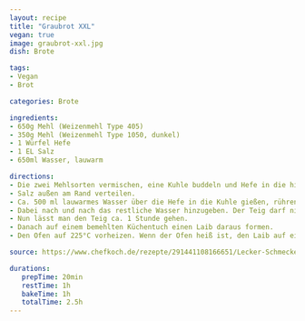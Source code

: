 ```yaml
---
layout: recipe
title: "Graubrot XXL"
vegan: true
image: graubrot-xxl.jpg
dish: Brote

tags:
- Vegan
- Brot

categories: Brote

ingredients:
- 650g Mehl (Weizenmehl Type 405)
- 350g Mehl (Weizenmehl Type 1050, dunkel)
- 1 Würfel Hefe
- 1 EL Salz
- 650ml Wasser, lauwarm

directions:
- Die zwei Mehlsorten vermischen, eine Kuhle buddeln und Hefe in die hineinbröseln.
- Salz außen am Rand verteilen.
- Ca. 500 ml lauwarmes Wasser über die Hefe in die Kuhle gießen, rühren und dann kräftig kneten.
- Dabei nach und nach das restliche Wasser hinzugeben. Der Teig darf nicht kleben (sonst ist zu viel Wasser dabei, kann man aber mit ein bisschen Mehl wieder ausgleichen).
- Nun lässt man den Teig ca. 1 Stunde gehen.
- Danach auf einem bemehlten Küchentuch einen Laib daraus formen.
- Den Ofen auf 225°C vorheizen. Wenn der Ofen heiß ist, den Laib auf ein mit Backpapier ausgelegtes Backblech geben. 30 Minuten bei 225°C backen, dann weitere 30 Minuten bei 175°C.

source: https://www.chefkoch.de/rezepte/291441108166651/Lecker-Schmecker-Brot.html

durations:
   prepTime: 20min
   restTime: 1h
   bakeTime: 1h
   totalTime: 2.5h
---
```

